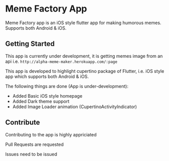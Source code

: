 # Meme Factory App

Meme Factory app is an iOS style flutter app for making humorous memes. Supports both Android & iOS.

## Getting Started

This app is currently under development, it is getting memes image from an api i.e. `http://alpha-meme-maker.herokuapp.com/:page`

This app is developed to highlight cupertino package of Flutter, i.e. iOS style app which supports both Android & iOS.

The following things are done (App is under-development):

- Added Basic iOS style homepage
- Added Dark theme support
- Added Image Loader animation (CupertinoActivityIndicator)

## Contribute
Contributing to the app is highly appriciated

Pull Requests are requested

Issues need to be issued

